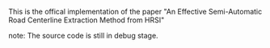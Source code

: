 This is the offical implementation of the paper "An Effective Semi-Automatic Road Centerline Extraction Method from HRSI"

note: The source code is still in debug stage.